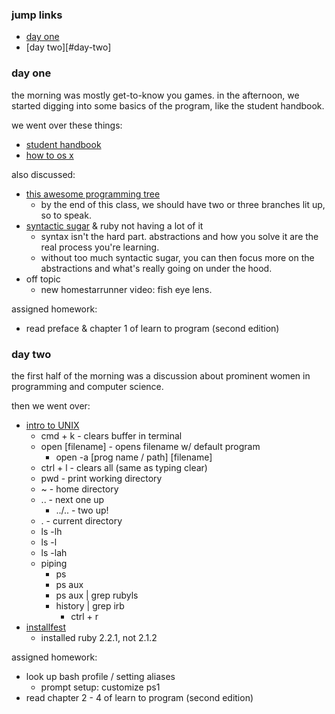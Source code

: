 ### jump links ###

* [day one](#day-one)
* [day two][#day-two]


### day one ###

the morning was mostly get-to-know you games. in the afternoon, we started
digging into some basics of the program, like the student handbook.

we went over these things:
* [student handbook][sh]
* [how to os x][osx]

[sh]: https://github.com/Ada-Developers-Academy/daily-curriculum/blob/master/Student%20Handbook.pdf
[osx]: https://github.com/Ada-Developers-Academy/daily-curriculum/blob/master/topic_resources/how-to-os-x.md

also discussed:
* [this awesome programming tree][tree]
   * by the end of this class, we should have two or three branches lit up, so
     to speak.
* [syntactic sugar][ss] & ruby not having a lot of it
   * syntax isn't the hard part. abstractions and how you solve it are the real
     process you're learning.
   * without too much syntactic sugar, you can then focus more on the
     abstractions and what's really going on under the hood.
* off topic
   * new homestarrunner video: fish eye lens.

[tree]: http://postimg.org/image/b3ob6w8oh
[ss]: http://en.wikipedia.org/wiki/Syntactic_sugar

assigned homework:
* read preface & chapter 1 of learn to program (second edition)


### day two ###

the first half of the morning was a discussion about prominent women in
programming and computer science.

then we went over:
* [intro to UNIX][unix]
   * cmd + k - clears buffer in terminal
   * open [filename] - opens filename w/ default program
      * open -a [prog name / path] [filename]
   * ctrl + l - clears all (same as typing clear)
   * pwd - print working directory
   * ~ - home directory
   * .. - next one up
      * ../.. - two up!
   * . - current directory
   * ls -lh
   * ls -l
   * ls -lah
   * piping
      * ps
      * ps aux
      * ps aux | grep rubyls
      * history | grep irb
         * ctrl + r
* [installfest][if]
   * installed ruby 2.2.1, not 2.1.2

[unix]: https://github.com/Ada-Developers-Academy/daily-curriculum/blob/master/topic_resources/nix.md

[if]: https://github.com/Ada-Developers-Academy/daily-curriculum/blob/master/topic_resources/installfest.md

assigned homework:
* look up bash profile / setting aliases
   * prompt setup: customize ps1
* read chapter 2 - 4 of learn to program (second edition)
